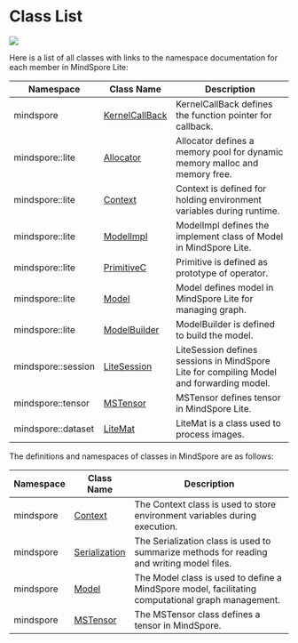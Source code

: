 # Class List

<a href="https://gitee.com/mindspore/docs/blob/master/docs/lite/api/source_en/api_cpp/class_list.md" target="_blank"><img src="https://gitee.com/mindspore/docs/raw/master/resource/_static/logo_source.png"></a>

Here is a list of all classes with links to the namespace documentation for each member in MindSpore Lite:

| Namespace | Class Name | Description |
| --- | --- | --- |
| mindspore | [KernelCallBack](https://www.mindspore.cn/lite/api/en/master/api_cpp/mindspore.html#kernelcallback) | KernelCallBack defines the function pointer for callback. |
| mindspore::lite | [Allocator](https://www.mindspore.cn/lite/api/en/master/api_cpp/lite.html#allocator) | Allocator defines a memory pool for dynamic memory malloc and memory free. |
| mindspore::lite | [Context](https://www.mindspore.cn/lite/api/en/master/api_cpp/lite.html#context) | Context is defined for holding environment variables during runtime. |
| mindspore::lite | [ModelImpl](https://www.mindspore.cn/lite/api/en/master/api_cpp/lite.html#modelimpl) | ModelImpl defines the implement class of Model in MindSpore Lite. |
| mindspore::lite | [PrimitiveC](https://www.mindspore.cn/lite/api/en/master/api_cpp/lite.html#primitivec) | Primitive is defined as prototype of operator. |
| mindspore::lite | [Model](https://www.mindspore.cn/lite/api/en/master/api_cpp/lite.html#model) | Model defines model in MindSpore Lite for managing graph. |
| mindspore::lite | [ModelBuilder](https://www.mindspore.cn/lite/api/en/master/api_cpp/lite.html#modelbuilder) | ModelBuilder is defined to build the model. |
| mindspore::session | [LiteSession](https://www.mindspore.cn/lite/api/en/master/api_cpp/session.html#litesession) | LiteSession defines sessions in MindSpore Lite for compiling Model and forwarding model. |
| mindspore::tensor | [MSTensor](https://www.mindspore.cn/lite/api/en/master/api_cpp/tensor.html#mstensor) | MSTensor defines tensor in MindSpore Lite. |
| mindspore::dataset | [LiteMat](https://www.mindspore.cn/lite/api/en/master/generate/classmindspore_dataset_LiteMat.html) |LiteMat is a class used to process images. |

The definitions and namespaces of classes in MindSpore are as follows:

| Namespace | Class Name                                                                                 | Description                                                                                       |
| --------- | ------------------------------------------------------------------------------------------ | ------------------------------------------------------------------------------------------------- |
| mindspore | [Context](https://www.mindspore.cn/lite/api/en/master/api_cpp/mindspore.html#context)             | The Context class is used to store environment variables during execution.                        |
| mindspore | [Serialization](https://www.mindspore.cn/lite/api/en/master/api_cpp/mindspore.html#serialization) | The Serialization class is used to summarize methods for reading and writing model files.         |
| mindspore | [Model](https://www.mindspore.cn/lite/api/en/master/api_cpp/mindspore.html#model)                 | The Model class is used to define a MindSpore model, facilitating computational graph management. |
| mindspore | [MSTensor](https://www.mindspore.cn/lite/api/en/master/api_cpp/tensor.html#mstensor)           | The MSTensor class defines a tensor in MindSpore.                                                 |
